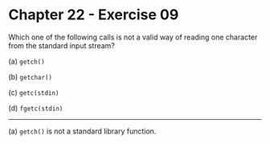 # Chapter 22 - Exercise 09

Which one of the following calls is not a valid way of reading one character from the standard input stream?  

(a) `getch()`  

(b) `getchar()`  

(c) `getc(stdin)`  

(d) `fgetc(stdin)`  

---

(a) `getch()` is not a standard library function.  
